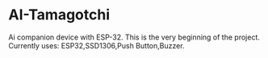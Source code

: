 # AI-Tamagotchi 
Ai companion device with ESP-32.
This is the very beginning of the project.
Currently uses: ESP32,SSD1306,Push Button,Buzzer.
